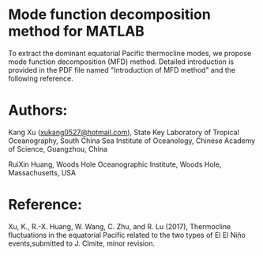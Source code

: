 # Mode function decomposition method for MATLAB

To extract the dominant equatorial Pacific thermocline modes, we propose mode function decomposition (MFD) method. Detailed introduction is provided in the PDF file named "Introduction of MFD method" and the following reference.

# Authors:  
Kang Xu (xukang0527@hotmail.com),
State Key Laboratory of Tropical Oceanography, South China Sea Institute of Oceanology, Chinese Academy of Science, Guangzhou, China

RuiXin Huang,
Woods Hole Oceanographic Institute, Woods Hole, Massachusetts, USA

# Reference: 
Xu, K., R.-X. Huang, W. Wang, C. Zhu, and R. Lu (2017), Thermocline fluctuations in the equatorial Pacific related to the two types of El El Niño events,submitted to J. Clmite, minor revision.

